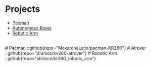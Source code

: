 # Projects
- [Pacman](#pacman)
- [Autonomous Rover](#atrover)
- [Robotic Arm](#robotic-arm)
<br>
# Pacman
::github{repo="MakarenaLabs/pacman-KR260"}
# Atrover
::github{repo="dramoz/kv260-atrover"}
# Robotic Arm
::github{repo="shilicon/kr260_robotic_arm"}
